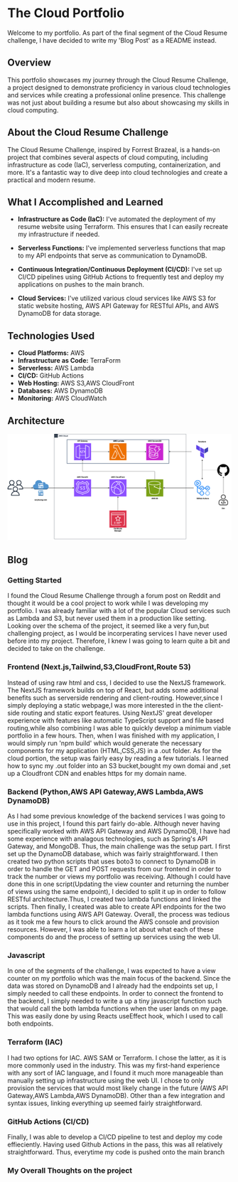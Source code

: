 # The Cloud Portfolio

Welcome to my portfolio. As part of the final segment of the Cloud Resume challenge, I have decided to write my 'Blog Post' as a README instead. 



## Overview

This portfolio showcases my journey through the Cloud Resume Challenge, a project designed to demonstrate proficiency in various cloud technologies and services while creating a professional online presence. This challenge was not just about building a resume but also about showcasing my skills in cloud computing.

## About the Cloud Resume Challenge

The Cloud Resume Challenge, inspired by Forrest Brazeal, is a hands-on project that combines several aspects of cloud computing, including infrastructure as code (IaC), serverless computing, containerization, and more. It's a fantastic way to dive deep into cloud technologies and create a practical and modern resume.

## What I Accomplished and Learned

- **Infrastructure as Code (IaC):** I've automated the deployment of my resume website using Terraform. This ensures that I can easily recreate my infrastructure if needed.

- **Serverless Functions:** I've implemented serverless functions that map to my API endpoints that serve as communication to DynamoDB.

- **Continuous Integration/Continuous Deployment (CI/CD):** I've set up CI/CD pipelines using GitHub Actions to frequently test and deploy my applications on pushes to the main branch.


- **Cloud Services:** I've utilized various cloud services like AWS S3 for static website hosting, AWS API Gateway for RESTful APIs, and AWS DynamoDB for data storage.





## Technologies Used

- **Cloud Platforms:** AWS
- **Infrastructure as Code:** TerraForm
- **Serverless:** AWS Lambda
- **CI/CD:** GitHub Actions
- **Web Hosting:** AWS S3,AWS CloudFront
- **Databases:** AWS DynamoDB
- **Monitoring:** AWS CloudWatch


## Architecture

![Sample Image](/arch.png)


## Blog


### Getting Started
I found the Cloud Resume Challenge through a forum post on Reddit and thought it would be a cool project to work while I was developing my portfolio. I was already familiar with a lot of the popular Cloud services such as Lambda and S3, but never used them in a production like setting. Looking over the schema of the project, it seemed like a very fun,but challenging project, as I would be incorperating services I have never used before into my project. Therefore, I knew I was going to learn quite a bit and decided to take on the challenge.


### Frontend (Next.js,Tailwind,S3,CloudFront,Route 53)

Instead of using raw html and css, I decided to use the NextJS framework. The NextJS framework builds on top of React, but adds some additional benefits such as serverside rendering and client-routing. However,since I simply deploying a static webpage,I was more interested in the the client-side routing and static export features. Using NextJS' great developer experience with features like automatic TypeScript support and file based routing,while also combining  I was able to quickly develop a minimum viable portfolio in a few hours. Then, when I was finished with my application, I would simply run 'npm build' which would generate the necessary components for my application (HTML,CSS,JS) in a  .out folder. As for the cloud portion, the setup was fairly easy by reading a few tutorials. I learned how to sync my .out folder into an S3 bucket,bought my own domai and ,set up a Cloudfront CDN and enables https for my domain name.

### Backend (Python,AWS API Gateway,AWS Lambda,AWS DynamoDB)
As I had some previous knowledge of the backend services I was going to use in this project, I found this part fairly do-able. Although never having specifically worked with AWS API Gateway and AWS DynamoDB, I have had some experience with analagous technologies, such as Spring's API Gateway, and MongoDB. Thus, the main challenge was the setup part. I first set up the DynamoDB database, which was fairly straightforward. I then created two python scripts that uses boto3 to connect to DynamoDB in order to handle the GET and POST requests from our frontend in order to track the number or views my portfolio was receiving. Although I could have done this in one script(Updating the view counter and returning the number of views using the same endpoint), I decided to split it up in order to follow RESTful architecture.Thus, I created two lambda functions and linked the scripts. Then finally, I created was able to create API endpoints for the two lambda functions using AWS API Gateway. Overall, the process was tedious as it took me a few hours to click around the AWS console and provision resources. However, I was able to learn a lot about what each of these components do and the process of setting up services using the web UI.

### Javascript
In one of the segments of the challenge, I was expected to have a view counter on my portfolio which was the main focus of the backend. Since the data was stored on DynamoDB and I already had the endpoints set up, I simply needed to call these endpoints. In order to connect the frontend to the backend, I simply needed to write a up a tiny javascript function such that would call the both lambda functions when the user lands on my page. This was easily done by using Reacts useEffect hook, which I used to call both endpoints.


### Terraform (IAC)
I had two options for IAC. AWS SAM or Terraform. I chose the latter, as it is more commonly used in the industry. This was my first-hand experience with any sort of IAC language, and I found it much more manageable than manually setting up infrastructure using the web UI. I chose to only provision the services that would most likely change in the future (AWS API Gateway,AWS Lambda,AWS DynamoDB). Other than a few integration and syntax issues, linking everything up seemed fairly straightforward.


### GitHub Actions (CI/CD)
Finally, I was able to develop a CI/CD pipeline to test and deploy my code effieciently. Having used Github Actions in the pass, this was all relatively straightforward. Thus, everytime my code is pushed onto the main branch

### My Overall Thoughts on the project












